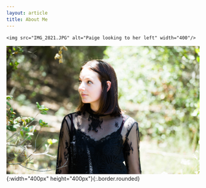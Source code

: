 ```yaml
---
layout: article
title: About Me
---
```


<p align="center">
	
	<img src="IMG_2821.JPG" alt="Paige looking to her left" width="400"/>


![Image](IMG_2821.JPG){:width="400px" height="400px"}{:.border.rounded}

